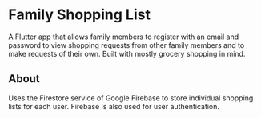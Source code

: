 # Family Shopping List

A Flutter app that allows family members to register with an email and password to view shopping requests
from other family members and to make requests of their own. Built with mostly grocery shopping in mind.

## About

Uses the Firestore service of Google Firebase to store individual shopping lists for each user. 
Firebase is also used for user authentication.

